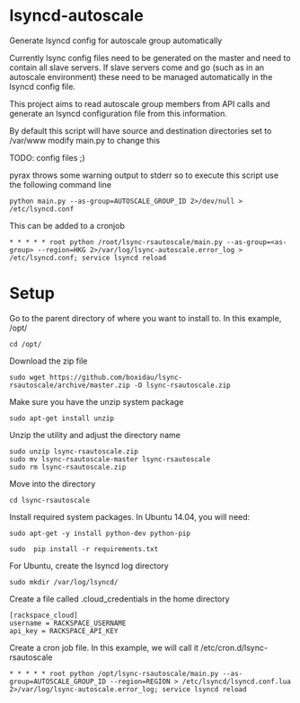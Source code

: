 lsyncd-autoscale
================

Generate lsyncd config for autoscale group automatically

Currently lsync config files need to be generated on the master and need to contain all slave servers.
If slave servers come and go (such as in an autoscale environment) these need to be managed automatically in the lsyncd config file.

This project aims to read autoscale group members from API calls and generate an lsyncd configuration file from this information.

By default this script will have source and destination directories set to /var/www
modify main.py to change this

TODO: config files ;)

pyrax throws some warning output to stderr so to execute this script use the following command line
```
python main.py --as-group=AUTOSCALE_GROUP_ID 2>/dev/null > /etc/lsyncd.conf
```

This can be added to a cronjob
```
* * * * * root python /root/lsync-rsautoscale/main.py --as-group=<as-group> --region=HKG 2>/var/log/lsync-autoscale.error_log > /etc/lsyncd.conf; service lsyncd reload
```


Setup
=====

Go to the parent directory of where you want to install to. In this example, /opt/
```
cd /opt/
```

Download the zip file
```
sudo wget https://github.com/boxidau/lsync-rsautoscale/archive/master.zip -O lsync-rsautoscale.zip
```

Make sure you have the unzip system package
```
sudo apt-get install unzip
```

Unzip the utility and adjust the directory name
```
sudo unzip lsync-rsautoscale.zip
sudo mv lsync-rsautoscale-master lsync-rsautoscale
sudo rm lsync-rsautoscale.zip
```

Move into the directory
```
cd lsync-rsautoscale
```

Install required system packages. In Ubuntu 14.04, you will need:
```
sudo apt-get -y install python-dev python-pip

sudo  pip install -r requirements.txt
```

For Ubuntu, create the lsyncd log directory
```
sudo mkdir /var/log/lsyncd/
```

Create a file called .cloud_credentials in the home directory
```
[rackspace_cloud]
username = RACKSPACE_USERNAME
api_key = RACKSPACE_API_KEY
```

Create a cron job file. In this example, we will call it /etc/cron.d/lsync-rsautoscale
```
* * * * * root python /opt/lsync-rsautoscale/main.py --as-group=AUTOSCALE_GROUP_ID --region=REGION > /etc/lsyncd/lsyncd.conf.lua 2>/var/log/lsync-autoscale.error_log; service lsyncd reload
```

